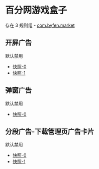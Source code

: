 # 百分网游戏盒子

存在 3 规则组 - [com.byfen.market](/src/apps/com.byfen.market.ts)

## 开屏广告

默认禁用

- [快照-0](https://i.gkd.li/i/13298944)
- [快照-1](https://i.gkd.li/i/13800021)

## 弹窗广告

默认禁用

- [快照-0](https://i.gkd.li/i/13801613)

## 分段广告-下载管理页广告卡片

默认禁用

- [快照-0](https://i.gkd.li/i/13771711)
- [快照-1](https://i.gkd.li/i/13771773)
